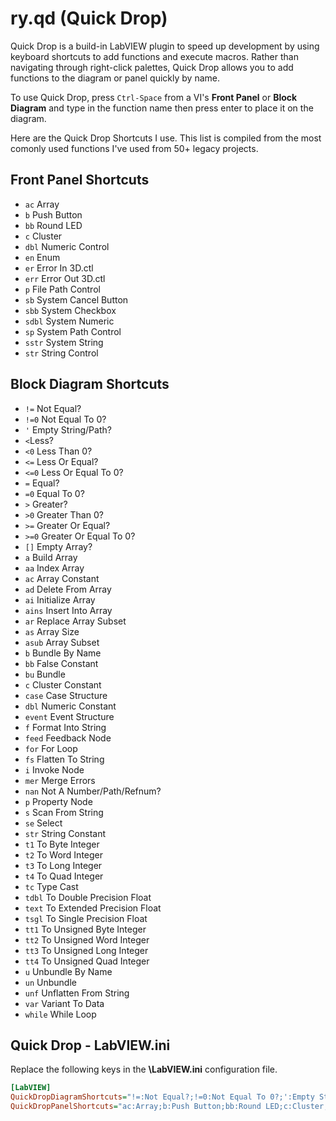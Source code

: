# ry.qd (Quick Drop)
Quick Drop is a build-in LabVIEW plugin to speed up development by using keyboard shortcuts to add functions and execute macros. Rather than navigating through right-click palettes, Quick Drop allows you to add functions to the diagram or panel quickly by name.

To use Quick Drop, press `Ctrl-Space` from a VI's __Front Panel__ or __Block Diagram__ and type in the function name then press enter to place it on the diagram. 

Here are the Quick Drop Shortcuts I use. This list is compiled from the most comonly used functions I've used from 50+ legacy projects. 

## Front Panel Shortcuts
* `ac` Array
* `b` Push Button
* `bb` Round LED
* `c` Cluster
* `dbl` Numeric Control
* `en` Enum
* `er` Error In 3D.ctl
* `err` Error Out 3D.ctl
* `p` File Path Control
* `sb` System Cancel Button
* `sbb` System Checkbox
* `sdbl` System Numeric
* `sp` System Path Control
* `sstr` System String
* `str` String Control

## Block Diagram Shortcuts
* `!=` Not Equal?
* `!=0` Not Equal To 0?
* `'` Empty String/Path?
* `<`Less?
* `<0` Less Than 0?
* `<=` Less Or Equal?
* `<=0` Less Or Equal To 0?
* `=` Equal?
* `=0` Equal To 0?
* `>` Greater?
* `>0` Greater Than 0?
* `>=` Greater Or Equal?
* `>=0` Greater Or Equal To 0?
* `[]` Empty Array?
* `a` Build Array
* `aa` Index Array
* `ac` Array Constant
* `ad` Delete From Array
* `ai` Initialize Array
* `ains` Insert Into Array
* `ar` Replace Array Subset
* `as` Array Size
* `asub` Array Subset
* `b` Bundle By Name
* `bb` False Constant
* `bu` Bundle
* `c` Cluster Constant
* `case` Case Structure
* `dbl` Numeric Constant
* `event` Event Structure
* `f` Format Into String
* `feed` Feedback Node
* `for` For Loop
* `fs` Flatten To String
* `i` Invoke Node
* `mer` Merge Errors
* `nan` Not A Number/Path/Refnum?
* `p` Property Node
* `s` Scan From String
* `se` Select
* `str` String Constant
* `t1` To Byte Integer
* `t2` To Word Integer
* `t3` To Long Integer
* `t4` To Quad Integer
* `tc` Type Cast
* `tdbl` To Double Precision Float
* `text` To Extended Precision Float
* `tsgl` To Single Precision Float
* `tt1` To Unsigned Byte Integer
* `tt2` To Unsigned Word Integer
* `tt3` To Unsigned Long Integer
* `tt4` To Unsigned Quad Integer
* `u` Unbundle By Name
* `un` Unbundle
* `unf` Unflatten From String
* `var` Variant To Data
* `while` While Loop

## Quick Drop - LabVIEW.ini
Replace the following keys in the __<LabVIEW Install>\LabVIEW.ini__ configuration file.
```ini
[LabVIEW]
QuickDropDiagramShortcuts="!=:Not Equal?;!=0:Not Equal To 0?;':Empty String/Path?;<:Less?;<0:Less Than 0?;<=:Less Or Equal?;<=0:Less Or Equal To 0?;=:Equal?;=0:Equal To 0?;>:Greater?;>0:Greater Than 0?;>=:Greater Or Equal?;>=0:Greater Or Equal To 0?;[]:Empty Array?;a:Build Array;aa:Index Array;ac:Array Constant;ad:Delete From Array;ai:Initialize Array;ains:Insert Into Array;ar:Replace Array Subset;as:Array Size;asub:Array Subset;b:Bundle By Name;bb:False Constant;bu:Bundle;c:Cluster Constant;case:Case Structure;dbl:Numeric Constant;event:Event Structure;f:Format Into String;feed:Feedback Node;for:For Loop;fs:Flatten To String;i:Invoke Node;mer:Merge Errors;nan:Not A Number/Path/Refnum?;p:Property Node;s:Scan From String;se:Select;str:String Constant;t1:To Byte Integer;t2:To Word Integer;t3:To Long Integer;t4:To Quad Integer;tc:Type Cast;tdbl:To Double Precision Float;text:To Extended Precision Float;tsgl:To Single Precision Float;tt1:To Unsigned Byte Integer;tt2:To Unsigned Word Integer;tt3:To Unsigned Long Integer;tt4:To Unsigned Quad Integer;u:Unbundle By Name;un:Unbundle;unf:Unflatten From String;var:Variant To Data;while:While Loop;"
QuickDropPanelShortcuts="ac:Array;b:Push Button;bb:Round LED;c:Cluster;dbl:Numeric Control;en:Enum;er:Error In 3D.ctl;err:Error Out 3D.ctl;p:File Path Control;sb:System Cancel Button;sbb:System Checkbox;sdbl:System Numeric;sp:System Path Control;sstr:System String;str:String Control;"
```